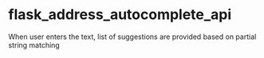 # flask_address_autocomplete_api
When user enters the text, list of suggestions are provided based on partial string matching
